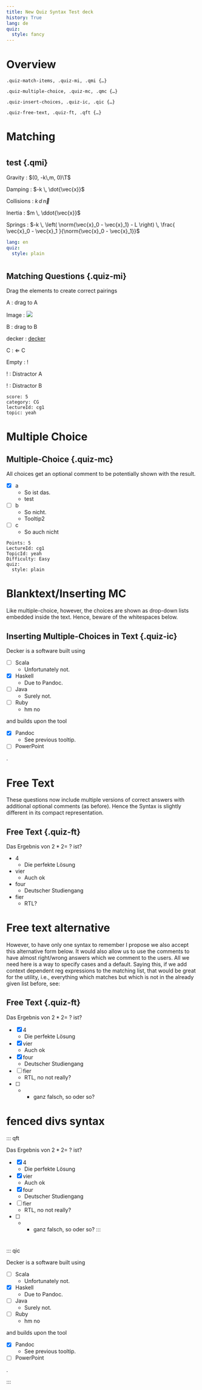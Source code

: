 ```yaml
---
title: New Quiz Syntax Test deck
history: True
lang: de
quiz:
  style: fancy
---
```


# Overview


```
.quiz-match-items, .quiz-mi, .qmi {…}

.quiz-multiple-choice, .quiz-mc, .qmc {…}

.quiz-insert-choices, .quiz-ic, .qic {…}

.quiz-free-text, .quiz-ft, .qft {…}
```

# Matching

#

## test {.qmi}

Gravity
: $(0, -k\,m, 0)\T$

Damping
: $-k \, \dot{\vec{x}}$

Collisions
: $k \, d \, \vec{n}$

Inertia
: $m \, \ddot{\vec{x}}$

Springs
: $-k \, \left( \norm{\vec{x}_0 - \vec{x}_1} - L \right) \, \frac{ \vec{x}_0 - \vec{x}_1 }{\norm{\vec{x}_0 - \vec{x}_1}}$

```yaml
lang: en
quiz:
  style: plain
```

#

## Matching Questions {.quiz-mi} 

Drag the elements to create correct pairings

A
: drag to A


Image 
: ![](include/06-metal.png)

B
: drag to B

decker
: [decker](http://go.uniwue.de/decker)

C
: $\Leftarrow$ C

Empty
: !

!
: Distractor A

!
: Distractor B

``` {.yaml}
score: 5
category: CG
lectureId: cg1
topic: yeah
```

# Multiple Choice

## Multiple-Choice {.quiz-mc}

All choices get an optional comment to be potentially shown with the result. 


- [X] a
    - So ist das. 
    - test
- [ ] b
    - So nicht. 
    - Tooltip2
- [ ] c
    - So auch nicht

``` {.yaml}
Points: 5
LectureId: cg1
TopicId: yeah
Difficulty: Easy
quiz:
  style: plain
```

# Blanktext/Inserting MC

Like multiple-choice, however, the choices are shown as drop-down lists embedded inside the text. Hence, beware of the whitespaces below. 

## Inserting Multiple-Choices in Text {.quiz-ic} 

    
Decker is a software built using  


- [ ] Scala
    - Unfortunately not.
- [X] Haskell
    - Due to Pandoc.
- [ ] Java
    - Surely not.
- [ ] Ruby 
    - hm no


and builds upon the tool

- [X] Pandoc
  - See previous tooltip.
- [ ] PowerPoint

.



# Free Text
These questions now include multiple versions of correct answers with additional optional comments (as before). Hence the Syntax is slightly different in its compact representation. 

## Free Text {.quiz-ft} 


Das Ergebnis von $2*2=~?$ ist?

- 4
    - Die perfekte Lösung 
- vier
    - Auch ok 
- four
    - Deutscher Studiengang
- fier
    - RTL? 

# Free text alternative

However, to have only one syntax to remember I propose we also accept this alternative form below. It would also allow us to use the comments to have almost right/wrong answers which we comment to the users. All we need here is a way to specify cases and a default. Saying this, if we add context dependent reg expressions to the matching list, that would be great for the utility, i.e., everything which matches but which is not in the already given list before, see:


## Free Text {.quiz-ft} 


Das Ergebnis von $2*2=~?$ ist?


- [X] 4
    - Die perfekte Lösung 
- [X] vier
    - Auch ok 
- [X] four
    - Deutscher Studiengang
- [ ] fier
    - RTL, no not really?
- [ ] *
    - ganz falsch, so oder so?

# fenced divs syntax

::: qft

Das Ergebnis von $2*2=~?$ ist?


- [X] 4
    - Die perfekte Lösung 
- [X] vier
    - Auch ok 
- [X] four
    - Deutscher Studiengang
- [ ] fier
    - RTL, no not really?
- [ ] *
    - ganz falsch, so oder so?
:::


#

::: qic

Decker is a software built using  


- [ ] Scala
    - Unfortunately not.
- [X] Haskell
    - Due to Pandoc.
- [ ] Java
    - Surely not.
- [ ] Ruby 
    - hm no


and builds upon the tool

- [X] Pandoc
  - See previous tooltip.
- [ ] PowerPoint

.

:::